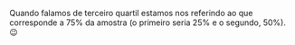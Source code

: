Quando falamos de terceiro quartil estamos nos referindo ao que corresponde a 75% da amostra (o primeiro seria 25% e o segundo, 50%). :wink: